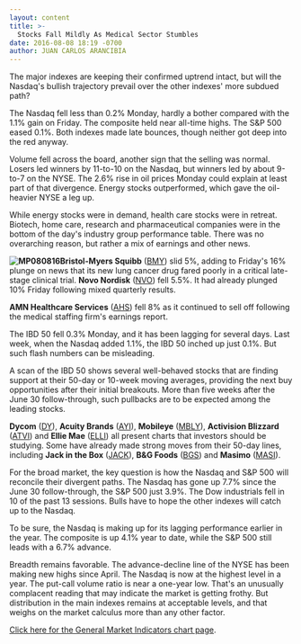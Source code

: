 ```yaml
---
layout: content
title: >-
  Stocks Fall Mildly As Medical Sector Stumbles
date: 2016-08-08 18:19 -0700
author: JUAN CARLOS ARANCIBIA
---
```






The major indexes are keeping their confirmed uptrend intact, but will the Nasdaq's bullish trajectory prevail over the other indexes' more subdued path?


The Nasdaq fell less than 0.2% Monday, hardly a bother compared with the 1.1% gain on Friday. The composite held near all-time highs. The S&P 500 eased 0.1%. Both indexes made late bounces, though neither got deep into the red anyway.


Volume fell across the board, another sign that the selling was normal. Losers led winners by 11-to-10 on the Nasdaq, but winners led by about 9-to-7 on the NYSE. The 2.6% rise in oil prices Monday could explain at least part of that divergence. Energy stocks outperformed, which gave the oil-heavier NYSE a leg up.


While energy stocks were in demand, health care stocks were in retreat. Biotech, home care, research and pharmaceutical companies were in the bottom of the day's industry group performance table. There was no overarching reason, but rather a mix of earnings and other news.


**![MP080816](https://www.investors.com/wp-content/uploads/2016/08/MP080816-174x300.jpg)Bristol-Myers Squibb** ([BMY](https://research.investors.com/quote.aspx?symbol=BMY)) slid 5%, adding to Friday's 16% plunge on news that its new lung cancer drug fared poorly in a critical late-stage clinical trial. **Novo Nordisk** ([NVO](https://research.investors.com/quote.aspx?symbol=NVO)) fell 5.5%. It had already plunged 10% Friday following mixed quarterly results.


**AMN Healthcare Services** ([AHS](https://research.investors.com/quote.aspx?symbol=AHS)) fell 8% as it continued to sell off following the medical staffing firm's earnings report.


The IBD 50 fell 0.3% Monday, and it has been lagging for several days. Last week, when the Nasdaq added 1.1%, the IBD 50 inched up just 0.1%. But such flash numbers can be misleading.


A scan of the IBD 50 shows several well-behaved stocks that are finding support at their 50-day or 10-week moving averages, providing the next buy opportunities after their initial breakouts. More than five weeks after the June 30 follow-through, such pullbacks are to be expected among the leading stocks.


**Dycom** ([DY](https://research.investors.com/quote.aspx?symbol=DY)), **Acuity Brands** ([AYI](https://research.investors.com/quote.aspx?symbol=AYI)), **Mobileye** ([MBLY](https://research.investors.com/quote.aspx?symbol=MBLY)), **Activision Blizzard** ([ATVI](https://research.investors.com/quote.aspx?symbol=ATVI)) and **Ellie Mae** ([ELLI](https://research.investors.com/quote.aspx?symbol=ELLI)) all present charts that investors should be studying. Some have already made strong moves from their 50-day lines, including **Jack in the Box** ([JACK](https://research.investors.com/quote.aspx?symbol=JACK)), **B&G Foods** ([BGS](https://research.investors.com/quote.aspx?symbol=BGS)) and **Masimo** ([MASI](https://research.investors.com/quote.aspx?symbol=MASI)).


For the broad market, the key question is how the Nasdaq and S&P 500 will reconcile their divergent paths. The Nasdaq has gone up 7.7% since the June 30 follow-through, the S&P 500 just 3.9%. The Dow industrials fell in 10 of the past 13 sessions. Bulls have to hope the other indexes will catch up to the Nasdaq.


To be sure, the Nasdaq is making up for its lagging performance earlier in the year. The composite is up 4.1% year to date, while the S&P 500 still leads with a 6.7% advance.


Breadth remains favorable. The advance-decline line of the NYSE has been making new highs since April. The Nasdaq is now at the highest level in a year. The put-call volume ratio is near a one-year low. That's an unusually complacent reading that may indicate the market is getting frothy. But distribution in the main indexes remains at acceptable levels, and that weighs on the market calculus more than any other factor.


[Click here for the General Market Indicators chart page](https://www.investors.com/wp-content/uploads/2016/08/IBD0808153127GMI.pdf).




